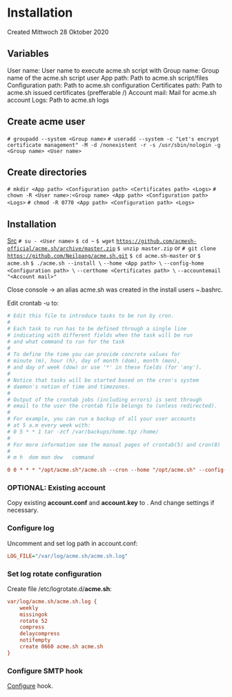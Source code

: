 # Installation
Created Mittwoch 28 Oktober 2020

Variables
---------
User name:		User name to execute acme.sh script with
Group name:		Group name of the acme.sh script user
App path:		Path to acme.sh script/files
Configuration path:	Path to acme.sh configuration
Certificates path:	Path to acme.sh issued certificates (prefferable <Configuration path>/<Certificates path>)
Account mail:		Mail for acme.sh account
Logs:			Path to acme.sh logs

Create acme user
----------------
``# groupadd --system <Group name>``
``# useradd --system -c "Let's encrypt certificate management" -M -d /nonexistent -r -s /usr/sbin/nologin -g <Group name> <User name>``

Create directories
------------------
``# mkdir <App path> <Configuration path> <Certificates path> <Logs>``
``# chown -R <User name>:<Group name> <App path> <Configuration path> <Logs>``
``# chmod -R 0770 <App path> <Configuration path> <Logs>``

Installation
------------
[Src](https://github.com/acmesh-official/acme.sh/wiki/How-to-install)
``# su - <User name>``
``$ cd ~``
``$ wget`` [``https://github.com/acmesh-official/acme.sh/archive/master.zip``](https://github.com/acmesh-official/acme.sh/archive/master.zip)
``$ unzip master.zip``
or ``# git clone`` [``https://github.com/Neilpang/acme.sh.git``](https://github.com/Neilpang/acme.sh.git) 
``$ cd acme.sh-master``
or ``$ acme.sh``
``$ ./acme.sh --install \``
``--home <App path> \``
``--config-home <Configuration path> \``
``--certhome <Certificates path> \``
``--accountemail "<Account mail>"``

Close console -> an alias acme.sh was created in the install users ~\.bashrc.

Edit <User name> crontab -u  to:
```ini
# Edit this file to introduce tasks to be run by cron.
#
# Each task to run has to be defined through a single line
# indicating with different fields when the task will be run
# and what command to run for the task
#
# To define the time you can provide concrete values for
# minute (m), hour (h), day of month (dom), month (mon),
# and day of week (dow) or use '*' in these fields (for 'any').
#
# Notice that tasks will be started based on the cron's system
# daemon's notion of time and timezones.
#
# Output of the crontab jobs (including errors) is sent through
# email to the user the crontab file belongs to (unless redirected).
#
# For example, you can run a backup of all your user accounts
# at 5 a.m every week with:
# 0 5 * * 1 tar -zcf /var/backups/home.tgz /home/
#
# For more information see the manual pages of crontab(5) and cron(8)
#
# m h  dom mon dow   command

0 0 * * * "/opt/acme.sh"/acme.sh --cron --home "/opt/acme.sh" --config-home "/etc/acme.sh" --force-color > /dev/null

```


### OPTIONAL: Existing account
Copy existing **account.conf** and **account.key** to <Certificates path>. And change settings if necessary.

### Configure log
Uncomment and set log path in account.conf:
```ini
LOG_FILE="/var/log/acme.sh/acme.sh.log"
```


### Set log rotate configuration
Create file /etc/logrotate.d/**acme.sh**:
```ini
var/log/acme.sh/acme.sh.log {
    weekly
    missingok
    rotate 52
    compress
    delaycompress
    notifempty
    create 0660 acme.sh acme.sh
}

```


### Configure SMTP hook
[Configure](./Installation/Notify_hook/SMTP.md) hook.

